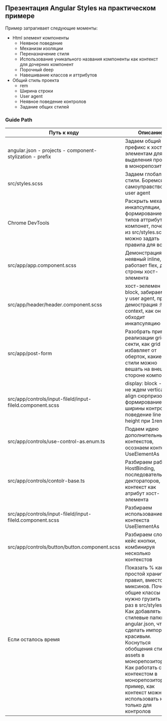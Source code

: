 ## Презентация Angular Styles на практическом примере

Пример затрагивает следующие моменты:
* Html элемент компоненты
  * Неявное поведение
  * Механизм изоляции
  * Переназначение стиля  
  * Использование уникального названия компоненты как контекст для дочерних компонент
  * Порочный deep
  * Навешивание классов и аттрибутов
* Общий стиль проекта
  * rem
  * Ширина строки
  * User agent
  * Неявное поведение контролов
  * Задание общих стилей
  
### Guide Path

| Путь к коду | Описание |
| ---         | ---      |
| angular.json - projects - component-stylization - prefix | Задаем общий префикс к хост-элементам для выделения проекта в монорепозитории |
| src/styles.scss | Задаем глобальные стили. Боремся с самоуправством user agent |
| Chrome DevTools | Раскрыть механизм инкапсуляции, формирование двух типов аттрибутов компонет, почему из src/styles.scss можно задать правила для всех |
| src/app/app.component.scss | Демонстрация :host, неявный inline, как работает flex, две строны хост-элемента |
| src/app/header/header.component.scss | хост-эелемен как block, забираем h1 у user agent, протая демострация :host-context, как он обходит инкапсуляцию |
| src/app/post-form | Разобрать пример реализации grid секти, как grid избавляет от оберток, какие стили можно вешать на внешней стороне компонент |
| src/app/controls/input-fileld/input-fileld.component.scss | display: block - мы не ждем vertical-align сюрпризов, формирование ширины контрола, поведение line-height при 1rem |
| src/app/controls/use-control-as.enum.ts | Подаем идею дополнительных контекстов, осознаем контекст UseElementAs |
| src/app/controls/contolr-base.ts | Разбираем работу HostBinding, последовательность дектораторов, контекст как атрибут хост-элемента |
| src/app/controls/input-fileld/input-fileld.component.scss | Разбираем использование контекста UseElementAs |
| src/app/controls/button/button.component.scss | Разбираем сложный кейс кнопки, комбинируя несколько контекстов |
| Если осталось время | Показать % как простой хранитель правил, вместо миксинов. Почему общие классы нужно грузить один раз в src/styles.scss. Как добавлять стилевые папки в angular.json, что бы сделать импорт красивым. Коснуться обобщения стилей и assets в монорепозиториях. Как работать с контекстом в монорепозитории, пример, как контекст можно использовать не только для контролов |

